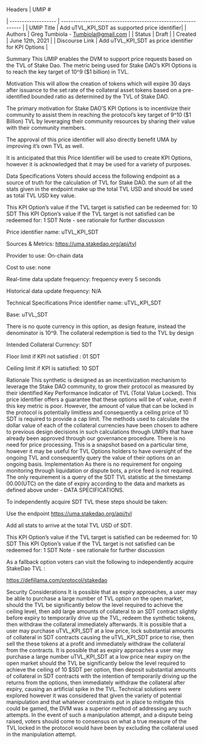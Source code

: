 Headers
| UMIP #

| ------------------- | ------------------------------------------------------------- |
| UMIP Title | Add uTVL_KPI_SDT as supported price identifier|
| Authors | Greg Tumbiola - Tumbiola@gmail.com |
| Status | Draft |
| Created | June 12th, 2021 |
| Discourse Link | Add uTVL_KPI_SDT as price identifier for KPI Options |

Summary
This UMIP enables the DVM to support price requests based on the TVL of Stake Dao.
The metric being used for Stake DAO’s KPI Options is to reach the key target of 10^9 ($1 billion) in TVL.

Motivation
This will allow the creation of tokens which will expire 30 days after issuance to the set rate of the collateral asset tokens based on a pre-identified bounded ratio as determined by the TVL of Stake DAO.

The primary motivation for Stake DAO’S KPI Options is to incentivize their community to assist them in reaching the protocol’s key target of 9^10 ($1 Billion) TVL by leveraging their community resources by sharing their value with their community members.

The approval of this price identifier will also directly benefit UMA by improving it’s own TVL as well.

It is anticipated that this Price Identifier will be used to create KPI Options, however it is acknowledged that it may be used for a variety of purposes.

Data Specifications
Voters should access the following endpoint as a source of truth for the calculation of TVL for Stake DAO. the sum of all the stats given in the endpoint make up the total TVL USD and should be used as total TVL USD key value.

This KPI Option’s value if the TVL target is satisfied can be redeemed for: 10 SDT
This KPI Option’s value if the TVL target is not satisfied can be redeemed for: 1 SDT
Note - see rationale for further discussion

Price identifier name: uTVL_KPI_SDT

Sources & Metrics:
https://uma.stakedao.org/api/tvl

Provider to use: On-chain data

Cost to use: none

Real-time data update frequency: frequency every 5 seconds

Historical data update frequency: N/A

Technical Specifications
Price identifier name: uTVL_KPI_SDT

Base: uTVL_SDT

There is no quote currency in this option, as design feature, instead the denominator is 10^9. The collateral redemption is tied to the TVL by design

Intended Collateral Currency: SDT

Floor limit if KPI not satisfied : 01 SDT

Ceiling limit if KPI is satisfied: 10 SDT

Rationale
This synthetic is designed as an incentivization mechanism to leverage the Stake DAO community, to grow their protocol as measured by their identified Key Performance Indicator of TVL (Total Value Locked).
This price identifier offers a guarantee that these options will be of value, even if this key metric is poor. However, the amount of value that can be locked in the protocol is potentially limitless and consequently a ceiling price of 10 SDT is required to provide a cap limit.
The methods used to calculate the dollar value of each of the collateral currencies have been chosen to adhere to previous design decisions in such calculations through UMIPs that have already been approved through our governance procedure.
There is no need for price processing. This is a snapshot based on a particular time, however it may be useful for TVL Options holders to have oversight of the ongoing TVL and consequently query the value of their options on an ongoing basis.
Implementation
As there is no requirement for ongoing monitoring through liquidation or dispute bots, a price feed is not required. The only requirement is a query of the SDT TVL statistic at the timestamp 00.00(UTC) on the date of expiry according to the data and markets as defined above under - DATA SPECIFICATIONS.

To independently acquire SDT TVL these steps should be taken:

Use the endpoint https://uma.stakedao.org/api/tvl

Add all stats to arrive at the total TVL USD of SDT.

This KPI Option’s value if the TVL target is satisfied can be redeemed for: 10 SDT
This KPI Option’s value if the TVL target is not satisfied can be redeemed for: 1 SDT
Note - see rationale for further discussion

As a fallback option voters can visit the following to independently acquire StakeDao TVL :

https://defillama.com/protocol/stakedao


Security Considerations
It is possible that as expiry approaches, a user may be able to purchase a large number of TVL option on the open market, should the TVL be significantly below the level required to achieve the ceiling level, then add large amounts of collateral to an SDT contract slightly before expiry to temporarily drive up the TVL, redeem the synthetic tokens, then withdraw the collateral immediately afterwards.
It is possible that a user may purchase uTVL_KPI_SDT at a low price, lock substantial amounts of collateral in SDT contracts causing the uTVL_KPI_SDT price to rise, then sell the these tokens at a profit and immediately withdraw the collateral from the contracts.
It is possible that as expiry approaches a user may purchase a large number uTVL_KPI_SDT at a low price near expiry on the open market should the TVL be significantly below the level required to achieve the ceiling of 10 $SDT per option, then deposit substantial amounts of collateral in SDT contracts with the intention of temporarily driving up the returns from the options, then immediately withdraw the collateral after expiry, causing an artificial spike in the TVL.
Technical solutions were explored however it was considered that given the variety of potential manipulation and that whatever constraints put in place to mitigate this could be gamed, the DVM was a superior method of addressing any such attempts. In the event of such a manipulation attempt, and a dispute being raised, voters should come to consensus on what a true measure of the TVL locked in the protocol would have been by excluding the collateral used in the manipulation attempt.